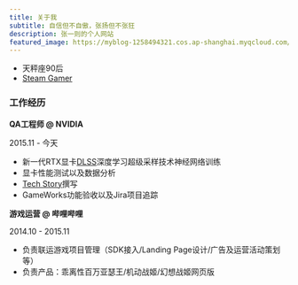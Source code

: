```yaml
---
title: 关于我
subtitle: 自信但不自傲，张扬但不张狂
description: 张一则的个人网站
featured_image: https://myblog-1258494321.cos.ap-shanghai.myqcloud.com/image/index/me_small_small.jpg
---
```


* 天秤座90后
* [Steam Gamer](https://steamcommunity.com/id/andyzyz/)

### 工作经历

**QA工程师 @ NVIDIA**

2015.11 - 今天

* 新一代RTX显卡[DLSS](https://www.nvidia.com/zh-cn/geforce/news/justice-online-geforce-rtx-ray-tracing-dlss/)深度学习超级采样技术神经网络训练
* 显卡性能测试以及数据分析
* [Tech Story](https://www.nvidia.com/zh-cn/geforce/news/)撰写
* GameWorks功能验收以及Jira项目追踪



**游戏运营 @ 哔哩哔哩**

2014.10 - 2015.11

* 负责联运游戏项目管理（SDK接入/Landing Page设计/广告及运营活动策划等）
* 负责产品：乖离性百万亚瑟王/机动战姬/幻想战姬网页版

